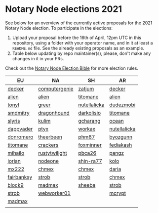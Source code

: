 # Notary Node elections 2021

See below for an overview of the currently active proposals for the 2021 Notary Node election.
To participate in the elections:

1. Upload your proposal before the 16th of April, 12pm UTC in this repository, using a folder with your operator name, and in it at least a `README.md` file. See the already existing proposals as an example.
2. Table below updating by repo maintainer(s), please, don't make any changes in it in your PRs.

Check out the [Notary Node Election Bible](https://github.com/KomodoPlatform/dPoW/blob/dev/doc/bible.md) for more election rules.

| EU                                 | NA                                       | SH                                     | AR                                     |
| ---------------------------------- | ---------------------------------------- | -------------------------------------- | -------------------------------------- |
| [decker](decker/README.md)         | [computergenie](computergenie/README.md) | [zatjum](zatjum/README.md)             | [decker](decker/README.md)             |
| [alien](alien/README.md)           | [alien](alien/README.md)                 | [titomane](titomane/README.md)         | [alien](alien/README.md)               |
| [tonyl](tonyl/README.md)           | [greer](greer/README.md)                 | [nutellalicka](nutellalicka/README.md) | [dudezmobi](dudezmobi/README.md)       |
| [smdmitry](smdmitry/README.md)     | [dragonhound](dragonhound/README.md)     | [darkolisio](darkolisio/README.md)     | [titomane](titomane/README.md)         |
| [slyris](slyris/README.md)         | [kulim](kulim/README.md)                 | [gcharang](gcharang/README.md)         | [ocean](ocean/README.md)               |
| [dappvader](dappvader/README.md)   | [ptyx](ptyx/README.md)                   | [workax](workax/README.md)             | [nutellalicka](nutellalicka/README.md) |
| [donromero](donromero/README.md)   | [theerbeen](theerbeen/README.md)         | [phm87](phm87/README.md)               | [byozgunn](byozgunn/README.md)         |
| [titomane](titomane/README.md)     | [crackers](crackers/README.md)           | [foxminner](foxminner/README.md)       | [fediakash](fediakash/README.md)       |
| [mihailo](mihailo/README.md)       | [rustytwilight](rustytwilight/README.md) | [pbca26](pbca26/README.md)             | [pangz](pangz/README.md)               |
| [jorian](jorian/README.md)         | [nodeone](nodeone/README.md)             | [shin-ra77](shin-ra77/README.md)       | [kolo](kolo/README.md)                 |
| [mx222](mx222/README.md)           | [chmex](chmex/README.md)                 | [chmex](chmex/README.md)               | [daria](daria/README.md)               |
| [fairbanksy](fairbanksy/README.md) | [strob](strob/README.md)                 | [strob](strob/README.md)               | [chmex](chmex/README.md)               |
| [block9](block9/README.md)         | [madmax](madmax/README.md)               | [sheeba](sheeba/README.md)             | [strob](strob/README.md)               |
| [strob](strob/README.md)           | [webworker01](webworker01/README.md)     |                                        | [mcrypt](mcrypt/README.md)             |
| [madmax](madmax/README.md)         |                                          |                                        |                                        |
|                                    |                                          |                                        |                                        |

